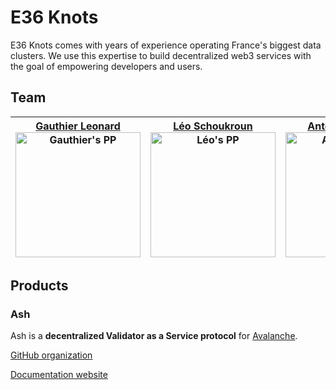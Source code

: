 # E36 Knots

E36 Knots comes with years of experience operating France's biggest data clusters. We use this expertise to build decentralized web3 services with the goal of empowering developers and users.

## Team

| [Gauthier Leonard <img src="https://github.com/Nuttymoon.png" alt="Gauthier's PP" width=200 height=200 />](https://github.com/Nuttymoon) | [Léo Schoukroun <img src="https://github.com/leopaul36.png" alt="Léo's PP" width=200 height=200 />](https://github.com/leopaul36) | [Antoine Laborde <img src="https://github.com/lToinou.png" alt="Antoine's PP" width=200 height=200 />](https://github.com/lToinou) |
| :--------------------------------------------------------------------------------------------------------------------------------------: | :-------------------------------------------------------------------------------------------------------------------------------: | :--------------------------------------------------------------------------------------------------------------------------------: |

## Products

### Ash

Ash is a **decentralized Validator as a Service protocol** for [Avalanche](https://avax.network).

[GitHub organization](https://github.com/AshAvalanche)

[Documentation website](https://docs.ash.center)
